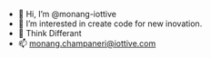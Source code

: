 - 👋 Hi, I’m @monang-iottive
- 👀 I’m interested in create code for new inovation.
- 🌱 Think Differant 
- 📫 monang.champaneri@iottive.com

<!---
monang-iottive/monang-iottive is a ✨ special ✨ repository because its `README.md` (this file) appears on your GitHub profile.
You can click the Preview link to take a look at your changes.
--->
